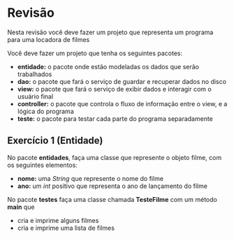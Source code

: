 # Revisão

Nesta revisão você deve fazer um projeto que representa um programa para uma locadora de filmes

Você deve fazer um projeto que tenha os seguintes pacotes:

* **entidade:** o pacote onde estão modeladas os dados que serão trabalhados
* **dao:** o pacote que fará o serviço de guardar e recuperar dados no disco
* **view:** o pacote que fará o serviço de exibir dados e interagir com o usuário final
* **controller:** o pacote que controla o fluxo de informação entre o view, e a lógica do programa
* **teste:** o pacote para testar cada parte do programa separadamente

## Exercício 1 (Entidade)

No pacote **entidades**, faça uma classe que represente o objeto filme, com os seguintes elementos:
* **nome:** uma *String* que represente o nome do filme
* **ano:** um *int* positivo que representa o ano de lançamento do filme

No pacote **testes** faça uma classe chamada **TesteFilme** com um método **main** que
* cria e imprime alguns filmes
* cria e imprime uma lista de filmes
